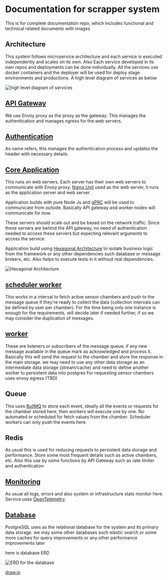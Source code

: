 # Documentation for scrapper system
This is for complete documentation repo, which includes functional and technical related documents with images
## Architecture

This system follows microservice architecture and each service is executed independently and scales on its own. Also Each service developed in its own repos and deployments can be done individually. All the services use docker containers and the deployer will be used for deploy stage environments and productions.
A high level diagram of services as below

![high level diagram of services](.//diagrams/arhitecture.png "high level diagram of services")

## [API Gateway](https://github.com/shaam-codes/scrapper-proxy)
We use Envoy proxy as the proxy as the gateway. This manages the authentication and manages ngress for the web servers. 

## [Authentication](https://github.com/shaam-codes/scrapper-ext-auth)

As name refers, this manages the authentication process and updates the header with necessary details.
## [Core Application](https://github.com/shaam-codes/scrapper-app)

This runs on web servers. Each server has their own web servers to communicate with Envoy proxy. [Nginx Unit](https://unit.nginx.org/) used as the web server, it runs as the application server and web server.

Application builds with pure Node Js and [gPRC](https://grpc.io/docs/languages/node/) will be used to communicate from outside. Basically API gateway and worker nodes will communicate for now.

These servers should scale out and be based on the network traffic. Since these servers are behind the API gateway, no need of authentication needed to access these servers but expecting relevant arguments to access the service.

Application build using [Hexagonal Architecture](https://en.wikipedia.org/wiki/Hexagonal_architecture_(software)) to isolate business logic from the framework or any other dependencies such database or message brokers, etc. Also helps to execute tests in it without real dependencies.

![Hexagonal Architecture](.//diagrams/hexagonal.png "Hexagonal Architecture")

## [scheduler worker](https://github.com/shaam-codes/scrapper-schedular)

This works in a interval to fetch active sensor chambers and push to the message queue if they're ready to collect the data (collection intervals can be defined by user per chamber). For the time being only one instance is enough for the requirements, will decide later if needed further, if so we may consider the duplication of messages.

## [worker](https://github.com/shaam-codes/scrapper-worker)

These are listeners or subscribers of the message queue, if any new message available in the queue mark as acknowledged and process it. Basically this will send the request to the chamber and store the response in the main storage. we may need to use any other data storage as an intermediate data storage (stream/cache) and need to define another worker to persistent data into postgres
For requesting sensor chambers uses envoy egress (TBD)

## Queue

This uses [BullMQ](https://docs.bullmq.io/) to store each event, ideally all the events or requests for the chamber stored here, then workers will execute one by one. No automated or scheduled for fetch values from the chamber. Scheduler workers can only push the events here.
## Redis

As usual this is used for reducing requests to persistent data storage and performance. Store some most frequent details such as active chambers, etc.
Also this use by some functions by API Gateway such as rate limiter and authentication

## [Monitoring](https://github.com/shaam-codes/scrapper-manager)

As usual all logs, errors and also system or infrastructure stats monitor here. Service uses [OpenTelemetry](https://opentelemetry.io/).
## [Database](https://github.com/shaam-codes/scrapper-schema)

PostgreSQL uses as the relational database for the system and its primary data storage. we may some other databases such elastic search or some more caches for query improvements or any other performance improvements later

here is database ERD

![ERD for the database](.//diagrams/schema.png "ERD for the database")


[draw.io](https://app.diagrams.net/#Hshaam-codes%2Fscrapper-docs%2Fmain%2Fscrapper.drawio)
